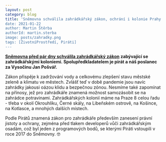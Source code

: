 ```yaml
---
layout: post
category: blog
title: 'Sněmovna schválila zahrádkářský zákon, ochrání i kolonie Prahy 8
date: 2021-01-22
author: Martin Štěrba
authorId: martin.sterba
image: posts/zahradky.png
tags: [ŽivotníProstředí, Piráti]
---
```


**[Sněmovna před pár dny schválila zahrádkářský zákon](https://www.pirati.cz/tiskove-zpravy/klima-zelen-developeri-zahradkarsky-zakon.html) zabývající se zahrádkářskými koloniemi. Spolupředkladatelem je pirát a náš poslanec za Vysočinu Jan Pošvář.**

Zákon přispěje k zadržování vody a celkovému zlepšení stavu městské zeleně a klimatu ve městech. Zvlášť teď v době pandemie jsou navíc zahrádky jakousi oázou klidu a bezpečnou zónou. Nesmíme také zapomínat na přínosy, jež pro zahrádkáře znamená možnost samozásobit se na zahrádce potravinami. 
Zahrádkářských kolonií máme na Praze 8 celou řadu - třeba v okolí Okrouhlíku, Černé skály, na Libeňském ostrově, na Košince, na Kotlasce, a mnohých dalších místech.

Podle Pirátů znamená zákon pro zahrádkáře především zanesení právní jistoty a ochrany, zejména před tlakem developerů vůči zahrádkářským osadám, což byl jeden z programových bodů, se kterými Piráti vstoupili v roce 2017 do Sněmovny. 🤓
